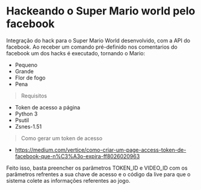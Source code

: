 # Hackeando o Super Mario world pelo facebook

Integração do hack para o Super Mario World desenvolvido, com a API do facebook. Ao receber um comando pré-definido nos comentarios do facebook um dos hacks é executado, tornando o Mario:

* Pequeno
* Grande 
* Flor de fogo
* Pena


> Requisitos

* Token de acesso a página
* Python 3
* Psutil
* Zsnes-1.51

> Como gerar um token de acesso

* https://medium.com/vertice/como-criar-um-page-access-token-de-facebook-que-n%C3%A3o-expira-ff8026020963

Feito isso, basta preencher os parâmetros TOKEN_ID e VIDEO_ID com os parâmetros refrentes a sua chave de acesso e o código da live para que o sistema colete as informações referentes ao jogo.

